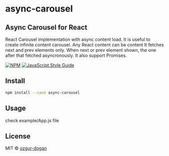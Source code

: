 # async-carousel
## Async Carousel for React
React Carousel implementation with async content load.
It is useful to create infinite content carousel.
Any React content can be content
It fetches next and prev elements only. When next or prev element shown, the one after that fetched asyncronously.
It also support Promises.

[![NPM](https://img.shields.io/npm/v/async-carousel.svg)](https://www.npmjs.com/package/async-carousel) [![JavaScript Style Guide](https://img.shields.io/badge/code_style-standard-brightgreen.svg)](https://standardjs.com)

## Install
```bash
npm install --save async-carousel
```
## Usage
check example/App.js file
## License
MIT © [ozgur-dogan](https://github.com/ozgur-dogan)
